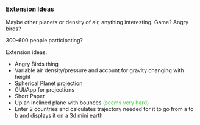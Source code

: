 ### Extension Ideas 

Maybe other planets or density of air, anything interesting. Game? Angry birds?

300-600 people participating?

Extension ideas:
  - Angry Birds thing
  - Variable air density/pressure and account for gravity changing with height
  - Spherical Planet projection
  - GUI/App for projections
  - Short Paper
  - Up an inclined plane with bounces <span style="color:limegreen;">(seems very hard)</span>
  - Enter 2 countries and calculates trajectory needed for it to go from a to b and displays it on a 3d mini earth
